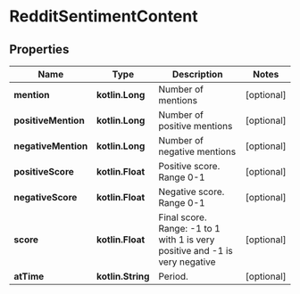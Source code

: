 
# RedditSentimentContent

## Properties
Name | Type | Description | Notes
------------ | ------------- | ------------- | -------------
**mention** | **kotlin.Long** | Number of mentions |  [optional]
**positiveMention** | **kotlin.Long** | Number of positive mentions |  [optional]
**negativeMention** | **kotlin.Long** | Number of negative mentions |  [optional]
**positiveScore** | **kotlin.Float** | Positive score. Range 0-1 |  [optional]
**negativeScore** | **kotlin.Float** | Negative score. Range 0-1 |  [optional]
**score** | **kotlin.Float** | Final score. Range: -1 to 1 with 1 is very positive and -1 is very negative |  [optional]
**atTime** | **kotlin.String** | Period. |  [optional]




